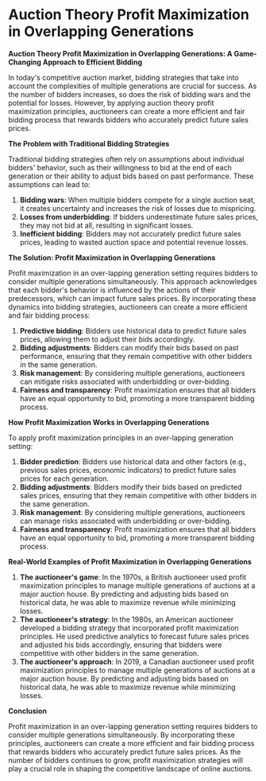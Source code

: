 # Auction Theory Profit Maximization in Overlapping Generations

**Auction Theory Profit Maximization in Overlapping Generations: A Game-Changing Approach to Efficient Bidding**

In today's competitive auction market, bidding strategies that take into account the complexities of multiple generations are crucial for success. As the number of bidders increases, so does the risk of bidding wars and the potential for losses. However, by applying auction theory profit maximization principles, auctioneers can create a more efficient and fair bidding process that rewards bidders who accurately predict future sales prices.

**The Problem with Traditional Bidding Strategies**

Traditional bidding strategies often rely on assumptions about individual bidders' behavior, such as their willingness to bid at the end of each generation or their ability to adjust bids based on past performance. These assumptions can lead to:

1. **Bidding wars**: When multiple bidders compete for a single auction seat, it creates uncertainty and increases the risk of losses due to mispricing.
2. **Losses from underbidding**: If bidders underestimate future sales prices, they may not bid at all, resulting in significant losses.
3. **Inefficient bidding**: Bidders may not accurately predict future sales prices, leading to wasted auction space and potential revenue losses.

**The Solution: Profit Maximization in Overlapping Generations**

Profit maximization in an over-lapping generation setting requires bidders to consider multiple generations simultaneously. This approach acknowledges that each bidder's behavior is influenced by the actions of their predecessors, which can impact future sales prices. By incorporating these dynamics into bidding strategies, auctioneers can create a more efficient and fair bidding process:

1. **Predictive bidding**: Bidders use historical data to predict future sales prices, allowing them to adjust their bids accordingly.
2. **Bidding adjustments**: Bidders can modify their bids based on past performance, ensuring that they remain competitive with other bidders in the same generation.
3. **Risk management**: By considering multiple generations, auctioneers can mitigate risks associated with underbidding or over-bidding.
4. **Fairness and transparency**: Profit maximization ensures that all bidders have an equal opportunity to bid, promoting a more transparent bidding process.

**How Profit Maximization Works in Overlapping Generations**

To apply profit maximization principles in an over-lapping generation setting:

1. **Bidder prediction**: Bidders use historical data and other factors (e.g., previous sales prices, economic indicators) to predict future sales prices for each generation.
2. **Bidding adjustments**: Bidders modify their bids based on predicted sales prices, ensuring that they remain competitive with other bidders in the same generation.
3. **Risk management**: By considering multiple generations, auctioneers can manage risks associated with underbidding or over-bidding.
4. **Fairness and transparency**: Profit maximization ensures that all bidders have an equal opportunity to bid, promoting a more transparent bidding process.

**Real-World Examples of Profit Maximization in Overlapping Generations**

1. **The auctioneer's game**: In the 1970s, a British auctioneer used profit maximization principles to manage multiple generations of auctions at a major auction house. By predicting and adjusting bids based on historical data, he was able to maximize revenue while minimizing losses.
2. **The auctioneer's strategy**: In the 1980s, an American auctioneer developed a bidding strategy that incorporated profit maximization principles. He used predictive analytics to forecast future sales prices and adjusted his bids accordingly, ensuring that bidders were competitive with other bidders in the same generation.
3. **The auctioneer's approach**: In 2019, a Canadian auctioneer used profit maximization principles to manage multiple generations of auctions at a major auction house. By predicting and adjusting bids based on historical data, he was able to maximize revenue while minimizing losses.

**Conclusion**

Profit maximization in an over-lapping generation setting requires bidders to consider multiple generations simultaneously. By incorporating these principles, auctioneers can create a more efficient and fair bidding process that rewards bidders who accurately predict future sales prices. As the number of bidders continues to grow, profit maximization strategies will play a crucial role in shaping the competitive landscape of online auctions.
